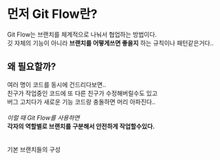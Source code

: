먼저 Git Flow란?
===============
Git Flow는 브랜치를 체계적으로 나눠서 협업하는 방법이다.<br>
깃 자체의 기능이 아니라 **브랜치를 어떻게쓰면 좋을지** 하는 규칙이나 패턴같은거다..

왜 필요할까?
------------
여러 명이 코드를 동시에 건드리다보면..<br>
친구가 작업중인 코드에 또 다른 친구가 수정해버릴수도 있고<br>
버그 고치다가 새로운 기능 코드랑 충돌하면 머리 아파진다..<br>
<br>
*이럴 때 Git Flow를 사용하면*<br>
**각자의 역할별로 브랜치를 구분해서 안전하게 작업할수있다.**<br>
<br>
<br>
기본 브랜치들의 구성<br>
